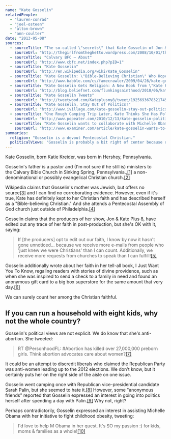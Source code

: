 ```yaml
---
name: "Kate Gosselin"
relatedPeople:
  - "lauren-conrad"
  - "joel-osteen"
  - "alton-brown"
  - "ann-coulter"
date: "2013-05-08"
sources:
  - sourceTitle: "The so-called \"secrets\" that Kate Gosselin of Jon & Kate Plus 8 never want you to find out"
    sourceUrl: "http://thegirlfromtheghetto.wordpress.com/2008/10/01/the-so-called-secrets-that-kate-gosselin-of-jon-kate-plus-8-never-want-you-to-find-out/"
  - sourceTitle: "Calvary BFC – About"
    sourceUrl: "http://www.cbfc.net/index.php?pID=1"
  - sourceTitle: "Kate Gosselin"
    sourceUrl: "http://en.wikipedia.org/wiki/Kate_Gosselin"
  - sourceTitle: "Kate Gosselin: \"Bible-Believing Christian\" Who Hopes to Inspire Moms"
    sourceUrl: "http://www.babble.com/cs/famecrawler/2009/04/26/kate-gosselin-quot-bible-believing-christian-quot-who-hopes-to-inspire-moms/"
  - sourceTitle: "Kate Gosselin Gets Religion: A New Book from \"Kate Plus 8″ Star on Family and Faith"
    sourceUrl: "http://blog.beliefnet.com/flunkingsainthood/2010/06/kate-gosselin-gets-religion-a-new-book-from-kate-plus-8-star-on-family-and-faith.html"
  - sourceTitle: "Kate Gosselin Tweets"
    sourceUrl: "http://tweetwood.com/Kateplusmy8/tweet/192569367832174593"
  - sourceTitle: "Kate Gosselin, Stay Out of Politics!"
    sourceUrl: "http://www.ivillage.com/kate-gosselin-stay-out-politics/1-a-306198"
  - sourceTitle: "One Rough Camping Trip Later, Kate Thinks She Has Political Ambitions"
    sourceUrl: "http://www.popeater.com/2010/12/13/kate-gosselin-politics/"
  - sourceTitle: "Kate Gosselin wants to collaborate with Michelle Obama to promote fitness"
    sourceUrl: "http://www.examiner.com/article/kate-gosselin-wants-to-collaborate-with-michelle-obama-to-promote-fitness"
summaries:
  religion: "Gosselin is a devout Pentecostal Christian."
  politicalViews: "Gosselin is probably a bit right of center because of her stance on abortion. Other than that, she seems mostly non-political."
---
```


Kate Gosselin, born Katie Kreider, was born in Hershey, Pennsylvania.

Gosselin's father is a pastor and (I'm not sure if he still is) ministers to the Calvary Bible Church in Sinking Spring, Pennsylvania.,<a class="source-citation" href="#http%3A%2F%2Fthegirlfromtheghetto.wordpress.com%2F2008%2F10%2F01%2Fthe-so-called-secrets-that-kate-gosselin-of-jon-kate-plus-8-never-want-you-to-find-out%2F" title="The so-called &quot;secrets&quot; that Kate Gosselin of Jon &amp; Kate Plus 8 never want you to find out">[1]</a> a non-denominational or possibly evangelical Christian church.<a class="source-citation" href="#http%3A%2F%2Fwww.cbfc.net%2Findex.php%3FpID%3D1" title="Calvary BFC – About">[2]</a>

Wikipedia claims that Gosselin's mother was Jewish, but offers no source<a class="source-citation" href="#http%3A%2F%2Fen.wikipedia.org%2Fwiki%2FKate_Gosselin" title="Kate Gosselin">[3]</a> and I can find no corroborating evidence. However, even if it's true, Kate has definitely kept to her Christian faith and has described herself as a "Bible-believing Christian." And she attends a Pentecostal Assembly of God church just outside of Philadelphia.<a class="source-citation" href="#http%3A%2F%2Fwww.babble.com%2Fcs%2Ffamecrawler%2F2009%2F04%2F26%2Fkate-gosselin-quot-bible-believing-christian-quot-who-hopes-to-inspire-moms%2F" title="Kate Gosselin: &quot;Bible-Believing Christian&quot; Who Hopes to Inspire Moms">[4]</a>

Gosselin claims that the producers of her show, Jon & Kate Plus 8, have edited out any trace of her faith in post-production, but she's OK with it, saying:

>If [the producers] opt to edit out our faith, I know by now it hasn't gone unnoticed… because we receive more e-mails from people who 'just knew we were Christians' than I can count. Additionally, we receive more requests from churches to speak than I can fulfill!<a class="source-citation" href="#http%3A%2F%2Fwww.babble.com%2Fcs%2Ffamecrawler%2F2009%2F04%2F26%2Fkate-gosselin-quot-bible-believing-christian-quot-who-hopes-to-inspire-moms%2F" title="Kate Gosselin: &quot;Bible-Believing Christian&quot; Who Hopes to Inspire Moms">[5]</a>

Gosselin additionally wrote about her faith in her tell-all book, I Just Want You To Know, regaling readers with stories of divine providence, such as when she was inspired to send a check to a family in need and found an anonymous gift card to a big box superstore for the same amount that very day.<a class="source-citation" href="#http%3A%2F%2Fblog.beliefnet.com%2Fflunkingsainthood%2F2010%2F06%2Fkate-gosselin-gets-religion-a-new-book-from-kate-plus-8-star-on-family-and-faith.html" title="Kate Gosselin Gets Religion: A New Book from &quot;Kate Plus 8″ Star on Family and Faith">[6]</a>

We can surely count her among the Christian faithful.


## If you can run a household with eight kids, why not the whole country?

Gosselin's political views are not explicit. We do know that she's anti-abortion. She tweeted:

>RT @PersonhoodFL: #Abortion has killed over 27,000,000 preborn girls. Think abortion advocates care about women?<a class="source-citation" href="#http%3A%2F%2Ftweetwood.com%2FKateplusmy8%2Ftweet%2F192569367832174593" title="Kate Gosselin Tweets">[7]</a>

It could be an attempt to discredit liberals who claimed the Republican Party was anti-women leading up to the 2012 elections. We don't know, but it certainly puts her on the right side of the aisle on one issue.

Gosselin went camping once with Republican vice-presidential candidate Sarah Palin, but she seemed to hate it.<a class="source-citation" href="#http%3A%2F%2Fwww.ivillage.com%2Fkate-gosselin-stay-out-politics%2F1-a-306198" title="Kate Gosselin, Stay Out of Politics!">[8]</a> However, some "anonymous friends" reported that Gosselin expressed an interest in going into politics herself after spending a day with Palin.<a class="source-citation" href="#http%3A%2F%2Fwww.popeater.com%2F2010%2F12%2F13%2Fkate-gosselin-politics%2F" title="One Rough Camping Trip Later, Kate Thinks She Has Political Ambitions">[9]</a> Why not, right?

Perhaps contradictorily, Gosselin expressed an interest in assisting Michelle Obama with her initiative to fight childhood obesity, tweeting:

>I'd love to help M Obama in her quest. It's SO my passion :) for kids, moms & families as a whole!<a class="source-citation" href="#http%3A%2F%2Fwww.examiner.com%2Farticle%2Fkate-gosselin-wants-to-collaborate-with-michelle-obama-to-promote-fitness" title="Kate Gosselin wants to collaborate with Michelle Obama to promote fitness">[10]</a>